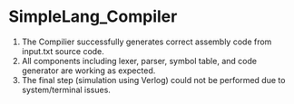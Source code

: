 # SimpleLang_Compiler
1. The Compilier successfully generates correct assembly code from input.txt source code.
2. All components including lexer, parser, symbol table, and code generator are working as expected.
3. The final step (simulation using Verlog) could not be performed due to system/terminal issues.
   
